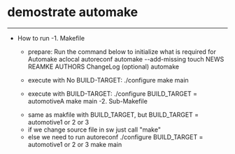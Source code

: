 # demostrate automake

--------------------
- How to run
-1. Makefile
    + prepare: Run the command below to initialize what is required for Automake
    aclocal
    autoreconf
    automake --add-missing
    touch NEWS REAMKE AUTHORS ChangeLog (optional)
    automake

    + execute with No BUILD-TARGET:
    ./configure
    make
    main

    + execute with BUILD-TARGET:
    ./configure BUILD_TARGET = automotiveA
    make
    main
-2. Sub-Makefile
    - same as makfile with BUILD_TARGET, but BUILD_TARGET = automotive1 or 2 or 3
    - if we change source file in sw just call "make"
    - else we need to run
        autoreconf
        ./configure BUILD_TARGET = automotive1 or 2 or 3
        make
        main




